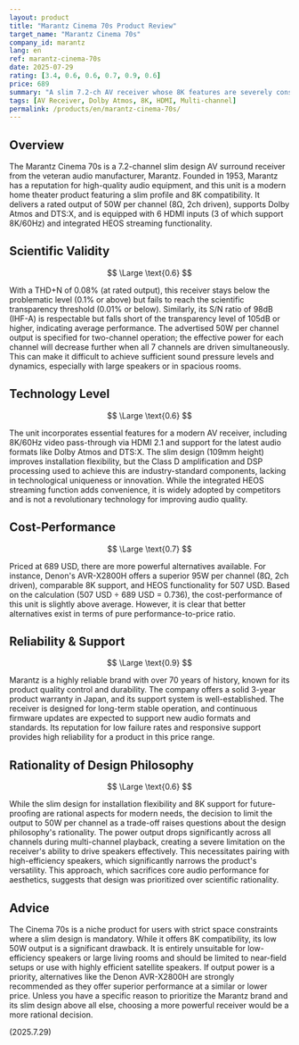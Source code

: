 ```yaml
---
layout: product
title: "Marantz Cinema 70s Product Review"
target_name: "Marantz Cinema 70s"
company_id: marantz
lang: en
ref: marantz-cinema-70s
date: 2025-07-29
rating: [3.4, 0.6, 0.6, 0.7, 0.9, 0.6]
price: 689
summary: "A slim 7.2-ch AV receiver whose 8K features are severely constrained by its low 50W output."
tags: [AV Receiver, Dolby Atmos, 8K, HDMI, Multi-channel]
permalink: /products/en/marantz-cinema-70s/
---
```


## Overview

The Marantz Cinema 70s is a 7.2-channel slim design AV surround receiver from the veteran audio manufacturer, Marantz. Founded in 1953, Marantz has a reputation for high-quality audio equipment, and this unit is a modern home theater product featuring a slim profile and 8K compatibility. It delivers a rated output of 50W per channel (8Ω, 2ch driven), supports Dolby Atmos and DTS:X, and is equipped with 6 HDMI inputs (3 of which support 8K/60Hz) and integrated HEOS streaming functionality.

## Scientific Validity

$$ \Large \text{0.6} $$

With a THD+N of 0.08% (at rated output), this receiver stays below the problematic level (0.1% or above) but fails to reach the scientific transparency threshold (0.01% or below). Similarly, its S/N ratio of 98dB (IHF-A) is respectable but falls short of the transparency level of 105dB or higher, indicating average performance. The advertised 50W per channel output is specified for two-channel operation; the effective power for each channel will decrease further when all 7 channels are driven simultaneously. This can make it difficult to achieve sufficient sound pressure levels and dynamics, especially with large speakers or in spacious rooms.

## Technology Level

$$ \Large \text{0.6} $$

The unit incorporates essential features for a modern AV receiver, including 8K/60Hz video pass-through via HDMI 2.1 and support for the latest audio formats like Dolby Atmos and DTS:X. The slim design (109mm height) improves installation flexibility, but the Class D amplification and DSP processing used to achieve this are industry-standard components, lacking in technological uniqueness or innovation. While the integrated HEOS streaming function adds convenience, it is widely adopted by competitors and is not a revolutionary technology for improving audio quality.

## Cost-Performance

$$ \Large \text{0.7} $$

Priced at 689 USD, there are more powerful alternatives available. For instance, Denon's AVR-X2800H offers a superior 95W per channel (8Ω, 2ch driven), comparable 8K support, and HEOS functionality for 507 USD. Based on the calculation (507 USD ÷ 689 USD = 0.736), the cost-performance of this unit is slightly above average. However, it is clear that better alternatives exist in terms of pure performance-to-price ratio.

## Reliability & Support

$$ \Large \text{0.9} $$

Marantz is a highly reliable brand with over 70 years of history, known for its product quality control and durability. The company offers a solid 3-year product warranty in Japan, and its support system is well-established. The receiver is designed for long-term stable operation, and continuous firmware updates are expected to support new audio formats and standards. Its reputation for low failure rates and responsive support provides high reliability for a product in this price range.

## Rationality of Design Philosophy

$$ \Large \text{0.6} $$

While the slim design for installation flexibility and 8K support for future-proofing are rational aspects for modern needs, the decision to limit the output to 50W per channel as a trade-off raises questions about the design philosophy's rationality. The power output drops significantly across all channels during multi-channel playback, creating a severe limitation on the receiver's ability to drive speakers effectively. This necessitates pairing with high-efficiency speakers, which significantly narrows the product's versatility. This approach, which sacrifices core audio performance for aesthetics, suggests that design was prioritized over scientific rationality.

## Advice

The Cinema 70s is a niche product for users with strict space constraints where a slim design is mandatory. While it offers 8K compatibility, its low 50W output is a significant drawback. It is entirely unsuitable for low-efficiency speakers or large living rooms and should be limited to near-field setups or use with highly efficient satellite speakers. If output power is a priority, alternatives like the Denon AVR-X2800H are strongly recommended as they offer superior performance at a similar or lower price. Unless you have a specific reason to prioritize the Marantz brand and its slim design above all else, choosing a more powerful receiver would be a more rational decision.

(2025.7.29)
